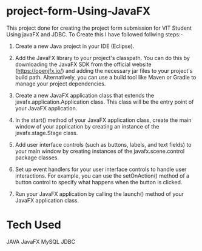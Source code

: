 # project-form-Using-JavaFX
This project done for creating the project form submission for VIT Student Using javaFX and JDBC.
To Create this I have followed follwing steps:-
1. Create a new Java project in your IDE (Eclipse).

2. Add the JavaFX library to your project's classpath. You can do this by downloading the JavaFX SDK from the official website (https://openjfx.io/) and adding the necessary jar files to your project's build path. Alternatively, you can use a build tool like Maven or Gradle to manage your project dependencies.

3. Create a new JavaFX application class that extends the javafx.application.Application class. This class will be the entry point of your JavaFX application.

4. In the start() method of your JavaFX application class, create the main window of your application by creating an instance of the javafx.stage.Stage class.

5. Add user interface controls (such as buttons, labels, and text fields) to your main window by creating instances of the javafx.scene.control package classes.

6. Set up event handlers for your user interface controls to handle user interactions. For example, you can use the setOnAction() method of a button control to specify what happens when the button is clicked.

7. Run your JavaFX application by calling the launch() method of your JavaFX application class.

# Tech Used
JAVA
JavaFX 
MySQL
JDBC
